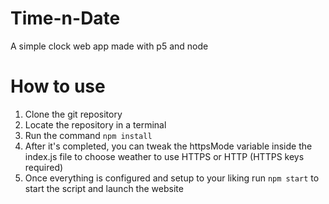 # Time-n-Date
A simple clock web app made with p5 and node

# How to use
1. Clone the git repository
2. Locate the repository in a terminal
3. Run the command `npm install`
4. After it's completed, you can tweak the httpsMode variable inside the index.js file to choose weather to use HTTPS or HTTP (HTTPS keys required)
5. Once everything is configured and setup to your liking run `npm start` to start the script and launch the website
